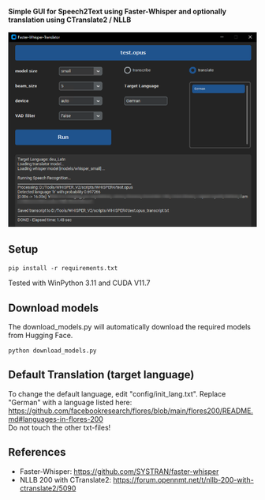 **Simple GUI for Speech2Text using Faster-Whisper and optionally translation using CTranslate2 / NLLB**<br>
<br>![](/Demo.png?raw=true)

## Setup
```
pip install -r requirements.txt
```
Tested with WinPython 3.11 and CUDA V11.7


## Download models
The download_models.py will automatically download the required models from Hugging Face.
```
python download_models.py
```

## Default Translation (target language)
To change the default language, edit "config/init_lang.txt". Replace "German" with a language listed here: <br>
https://github.com/facebookresearch/flores/blob/main/flores200/README.md#languages-in-flores-200 <br>
Do not touch the other txt-files! <br>


## References<br>
- Faster-Whisper: https://github.com/SYSTRAN/faster-whisper
- NLLB 200 with CTranslate2: https://forum.opennmt.net/t/nllb-200-with-ctranslate2/5090
